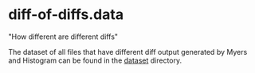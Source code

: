 # diff-of-diffs.data
"How different are different diffs"

The dataset of all files that have different diff output generated by Myers and Histogram can be found in the [dataset](https://github.com/yusufsn/diff-of-diffs.data/tree/master/dataset) directory.
